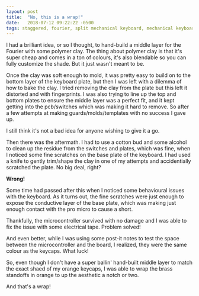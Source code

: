 ```yaml
---
layout: post
title:  "No, this is a wrap!"
date:   2018-07-12 09:22:22 -0500
tags: staggered, fourier, split mechanical keyboard, mechanical keyboard
---
```


I had a brilliant idea, or so I thought, to hand-build a middle layer for the Fourier with some polymer clay. The thing about polymer clay is that it's super cheap and comes in a ton of colours, it's also blendable so you can fully customize the shade. But it just wasn't meant to be.

Once the clay was soft enough to mold, it was pretty easy to build on to the bottom layer of the keyboard plate, but then I was left with a dilemma of how to bake the clay. I tried removing the clay from the plate but this left it distorted and with fingerprints. I was also trying to line up the top and bottom plates to ensure the middle layer was a perfect fit, and it kept getting into the pcb/switches which was making it hard to remove. So after a few attempts at making guards/molds/templates with no success I gave up.

I still think it's not a bad idea for anyone wishing to give it a go.

Then there was the aftermath. I had to use a cotton bud and some alcohol to clean up the residue from the switches and plates, which was fine, when I noticed some fine scratches on the base plate of the keyboard. I had used a knife to gently trim/shape the clay in one of my attempts and accidentially scratched the plate. No big deal, right? 

<b>Wrong!</b>

Some time had passed after this when I noticed some behavioural issues with the keyboard. As it turns out, the fine scratches were just enough to expose the conductive layer of the base plate, which was making just enough contact with the pro micro to cause a short.

Thankfully, the microcontroller survived with no damage and I was able to fix the issue with some electrical tape. Problem solved!

And even better, while I was using some post-it notes to test the space between the microcontroller and the board, I realized, they were the same colour as the keycaps. What luck!

So, even though I don't have a super ballin' hand-built middle layer to match the exact shaed of my orange keycaps, I was able to wrap the brass standoffs in orange to up the aesthetic a notch or two.

<blockquote class="imgur-embed-pub" lang="en" data-id="7S4hkmL"><a href="//imgur.com/7S4hkmL"></a></blockquote><script async src="//s.imgur.com/min/embed.js" charset="utf-8"></script>

And that's a wrap!